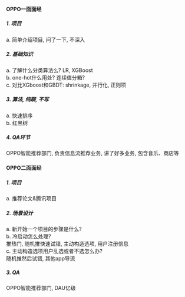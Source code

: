 #### OPPO一面面经  
##### 1. 项目  
a. 简单介绍项目, 问了一下, 不深入  
##### 2. 基础知识  
a. 了解什么分类算法么? LR, XGBoost  
b. one-hot什么用处? 连续值分箱?  
c. 对比XGboost和GBDT: shrinkage, 并行化, 正则项  
##### 3. 算法, 纯聊, 不写  
a. 快速排序  
b. 红黑树  
##### 4. QA环节  
OPPO智能推荐部门, 负责信息流推荐业务, 讲了好多业务, 包含音乐、商店等  


#### OPPO二面面经    
##### 1. 项目  
a. 推荐论文&腾讯项目  
##### 2. 场景设计  
a. 新开始一个项目的步骤是什么?  
b. 冷启动怎么处理?   
推热门, 随机推快速试错, 主动构造选项, 用户注册信息  
c. 主动构造选项用户乱选或者不选怎么办?  
随机推然后试错, 其他app导流  

##### 3. QA  
OPPO智能推荐部门, DAU亿级  
